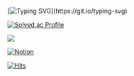 [![Typing SVG](https://readme-typing-svg.demolab.com/?lines="hihihihiihih")](https://git.io/typing-svg)

[![Solved.ac Profile](http://mazassumnida.wtf/api/v2/generate_badge?boj=wjdtj9656)](https://solved.ac/wjdtj9656/)

<a href="https://opgc.me/#/users/wjdtj9656" target="_blank"><img src="https://api.opgc.me/githubs/users/wjdtj9656/tag/?theme=basic" /></a>

<a href="https://www.notion.so/b3418970ea594d77a0582e175c405db7">![Notion](https://img.shields.io/badge/Notion-%23000000.svg?style=for-the-badge&logo=notion&logoColor=white)</a>

[![Hits](https://hits.seeyoufarm.com/api/count/incr/badge.svg?url=https%3A%2F%2Fgithub.com%2Fwjdtj9656&count_bg=%2379C83D&title_bg=%23555555&icon=&icon_color=%23E7E7E7&title=hits&edge_flat=false)](https://hits.seeyoufarm.com)
<!--
**wjdtj9656/wjdtj9656** is a ✨ _special_ ✨ repository because its `README.md` (this file) appears on your GitHub profile.

Here are some ideas to get you started:

- 🔭 I’m currently working on ...
- 🌱 I’m currently learning ...
- 👯 I’m looking to collaborate on ...
- 🤔 I’m looking for help with ...
- 💬 Ask me about ...
- 📫 How to reach me: ...
- 😄 Pronouns: ...
- ⚡ Fun fact: ...
-->

